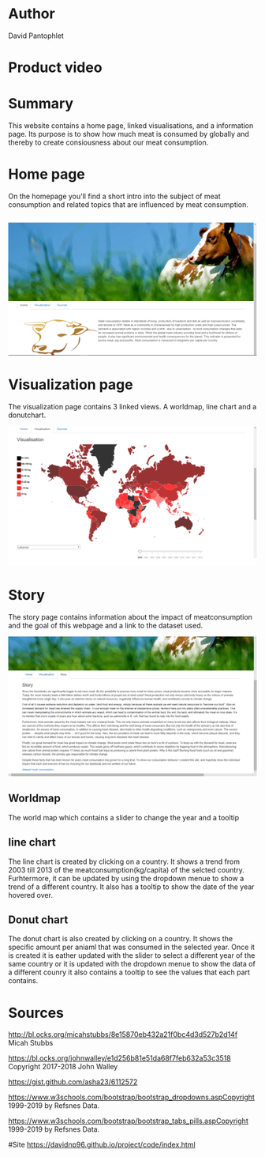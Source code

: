# Author
David Pantophlet

# Product video

# Summary
This website contains a home page, linked visualisations, and a information page. Its purpose is to show how much meat is consumed by globally and thereby to create consiousness about our meat consumption.

# Home page
On the homepage you'll find a short intro into the subject of meat consumption and related topics that are influenced by meat consumption.

![](https://github.com/DavidNP96/project/blob/master/doc/homepage.png)

# Visualization page
The visualization page contains 3 linked views.
A worldmap, line chart and a donutchart.

![](https://github.com/DavidNP96/project/blob/master/doc/visualisation.png)

# Story
The story page contains information about the impact of meatconsumption and the goal of this webpage and a link to the dataset used.

![](https://github.com/DavidNP96/project/blob/master/doc/story.png)

## Worldmap
The world map which contains a slider to change the year and a tooltip


## line chart
The line chart is created by clicking on a country. It shows a trend from 2003 till 2013
of the meatconsumption(kg/capita) of the selcted country. Furhtermore, it can be updated by using the
dropdown menue to show a trend of a different country. It also has a tooltip to show the date of the
year hovered over.

## Donut chart
The donut chart is also created by clicking on a country. It shows the specific amount per aniaml that was consumed in the selected year.
Once it is created it is eather updated with the slider to select
a different year of the same country or it is updated with the dropdown menue to show the data of a different counry
it also contains a tooltip to see the values that each part contains.


# Sources

http://bl.ocks.org/micahstubbs/8e15870eb432a21f0bc4d3d527b2d14f Micah Stubbs

https://bl.ocks.org/johnwalley/e1d256b81e51da68f7feb632a53c3518 Copyright 2017-2018 John Walley

https://gist.github.com/asha23/6112572

https://www.w3schools.com/bootstrap/bootstrap_dropdowns.aspCopyright 1999-2019 by Refsnes Data.

https://www.w3schools.com/bootstrap/bootstrap_tabs_pills.aspCopyright 1999-2019 by Refsnes Data.

#Site
https://davidnp96.github.io/project/code/index.html
